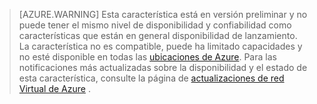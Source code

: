 >[AZURE.WARNING] Esta característica está en versión preliminar y no puede tener el mismo nivel de disponibilidad y confiabilidad como características que están en general disponibilidad de lanzamiento. La característica no es compatible, puede ha limitado capacidades y no esté disponible en todas las [ubicaciones de Azure](https://azure.microsoft.com/regions/). Para las notificaciones más actualizadas sobre la disponibilidad y el estado de esta característica, consulte la página de [actualizaciones de red Virtual de Azure](https://azure.microsoft.com/updates/?product=virtual-network) .